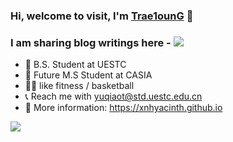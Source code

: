 ### Hi, welcome to visit, I'm [Trae1ounG](https://trae1oung.github.io/) 🤠 

### I am sharing blog writings here - <a href="https://www.xiaohongshu.com/user/profile/6130728d000000000201b3fe"><img src="https://img.shields.io/badge/小红书-8A2BE2" /></a>

  


- 👻 B.S. Student at UESTC
- 📒 Future M.S Student at CASIA
- 🏋️‍♀️ like fitness / basketball
- 📞 Reach me with yuqiaot@std.uestc.edu.cn
- 🔎 More information: https://xnhyacinth.github.io

<a href="https://visitcount.itsvg.in">
  <img src="https://visitcount.itsvg.in/api?id=trae1oung&label=Profile%20Views&color=2&icon=6&pretty=false" />
</a>